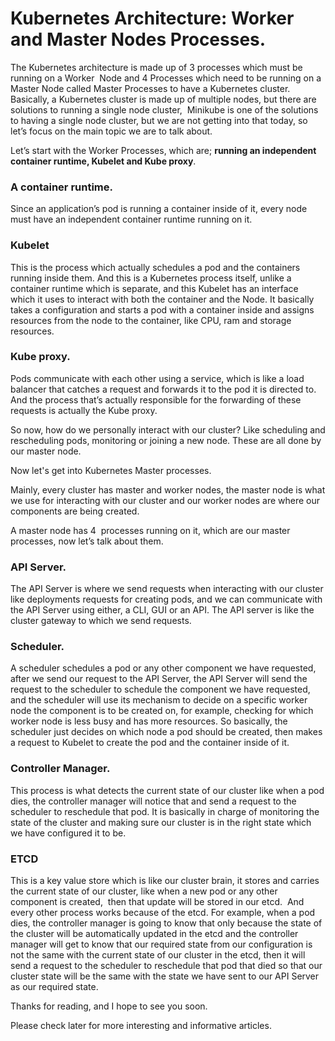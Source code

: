 # Kubernetes Architecture: Worker and Master Nodes Processes.

The Kubernetes architecture is made up of 3 processes which must be running on a Worker  Node and 4 Processes which need to be running on a Master Node called Master Processes to have a Kubernetes cluster. Basically, a Kubernetes cluster is made up of multiple nodes, but there are solutions to running a single node cluster,  Minikube is one of the solutions to having a single node cluster, but we are not getting into that today, so let’s focus on the main topic we are to talk about.

Let’s start with the Worker Processes, which are; **running an independent container runtime, Kubelet and Kube proxy**.

### **A container runtime.**

Since an application’s pod is running a container inside of it, every node must have an independent container runtime running on it.

### **Kubelet**

This is the process which actually schedules a pod and the containers running inside them. And this is a Kubernetes process itself, unlike a container runtime which is separate, and this Kubelet has an interface which it uses to interact with both the container and the Node. It basically takes a configuration and starts a pod with a container inside and assigns resources from the node to the container, like CPU, ram and storage resources.

### **Kube proxy.**

Pods communicate with each other using a service, which is like a load balancer that catches a request and forwards it to the pod it is directed to. And the process that’s actually responsible for the forwarding of these requests is actually the Kube proxy.

So now, how do we personally interact with our cluster? Like scheduling and rescheduling pods, monitoring or joining a new node. These are all done by our master node.

Now let's get into Kubernetes Master processes.

Mainly, every cluster has master and worker nodes, the master node is what we use for interacting with our cluster and our worker nodes are where our components are being created.

A master node has 4  processes running on it, which are our master processes, now let’s talk about them.

### **API Server.**

The API Server is where we send requests when interacting with our cluster like deployments requests for creating pods, and we can communicate with the API Server using either, a CLI, GUI or an API. The API server is like the cluster gateway to which we send requests.

### **Scheduler.**

A scheduler schedules a pod or any other component we have requested, after we send our request to the API Server, the API Server will send the request to the scheduler to schedule the component we have requested, and the scheduler will use its mechanism to decide on a specific worker node the component is to be created on, for example, checking for which worker node is less busy and has more resources. So basically, the scheduler just decides on which node a pod should be created, then makes a request to Kubelet to create the pod and the container inside of it.

### **Controller Manager.**

This process is what detects the current state of our cluster like when a pod dies, the controller manager will notice that and send a request to the scheduler to reschedule that pod. It is basically in charge of monitoring the state of the cluster and making sure our cluster is in the right state which we have configured it to be.

### **ETCD**

This is a key value store which is like our cluster brain, it stores and carries the current state of our cluster, like when a new pod or any other component is created,  then that update will be stored in our etcd.  And every other process works because of the etcd. For example, when a pod dies, the controller manager is going to know that only because the state of the cluster will be automatically updated in the etcd and the controller manager will get to know that our required state from our configuration is not the same with the current state of our cluster in the etcd, then it will send a request to the scheduler to reschedule that pod that died so that our cluster state will be the same with the state we have sent to our API Server as our required state.

Thanks for reading, and I hope to see you soon.

Please check later for more interesting and informative articles.